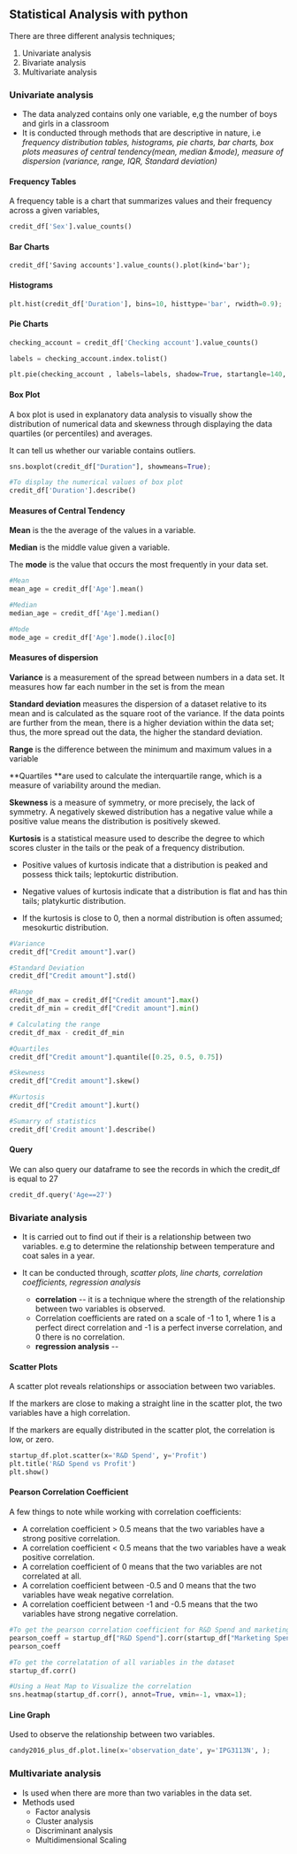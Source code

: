 ## Statistical Analysis with python

There are three different analysis techniques;

1. Univariate analysis
2. Bivariate analysis
3. Multivariate analysis 



### Univariate analysis

* The data analyzed contains only one variable,  e,g the number of boys and girls in a classroom
* It is conducted through methods that are descriptive in nature, i.e *frequency distribution tables, histograms, pie charts, bar charts, box plots measures of central tendency(mean, median &mode), measure of dispersion (variance, range, IQR, Standard deviation)* 

#### Frequency Tables

A frequency table is a chart that summarizes values and their frequency across a given variables,

```python
credit_df['Sex'].value_counts()
```

#### Bar Charts

```pyth
credit_df['Saving accounts'].value_counts().plot(kind='bar');
```

#### Histograms

```python
plt.hist(credit_df['Duration'], bins=10, histtype='bar', rwidth=0.9);
```

#### Pie Charts

```python
checking_account = credit_df['Checking account'].value_counts()

labels = checking_account.index.tolist()

plt.pie(checking_account , labels=labels, shadow=True, startangle=140, autopct='%i%%');
```



#### Box Plot

A box plot is used in explanatory data analysis to visually show the distribution of numerical data and skewness through displaying the data quartiles (or percentiles) and averages.

It can tell us whether our variable contains outliers. 

```python
sns.boxplot(credit_df["Duration"], showmeans=True);

#To display the numerical values of box plot
credit_df['Duration'].describe()
```

#### Measures of Central Tendency

**Mean** is the the average of the values in a variable.

**Median** is the middle value given a variable.

The **mode** is the value that occurs the most frequently in your data set.

```python
#Mean
mean_age = credit_df['Age'].mean()

#Median
median_age = credit_df['Age'].median()

#Mode
mode_age = credit_df['Age'].mode().iloc[0]

```



#### Measures of dispersion 

 **Variance** is a measurement of the spread between numbers in a data set. It measures how far each number in the set is from the mean

**Standard deviation** measures the dispersion of a dataset relative to its mean and is calculated as the square root of the variance. If the data points are further from the mean, there is a higher deviation within the data set; thus, the more spread out the data, the higher the standard deviation.

**Range** is the difference between the minimum and maximum values in a variable

**Quartiles **are used to calculate the interquartile range, which is a measure of variability around the median. 

**Skewness** is a measure of symmetry, or more precisely, the lack of symmetry. A negatively skewed distribution has a negative value while a positive value means the distribution is positively skewed.

**Kurtosis** is a statistical measure used to describe the degree to which scores cluster in the tails or the peak of a frequency distribution.

* Positive values of kurtosis indicate that a distribution is peaked and possess thick tails; leptokurtic distribution.

*  Negative values of kurtosis indicate that a distribution is flat and has thin tails; platykurtic distribution.

* If the kurtosis is close to 0, then a normal distribution is often assumed; mesokurtic distribution.

```python
#Variance
credit_df["Credit amount"].var()

#Standard Deviation
credit_df["Credit amount"].std()

#Range
credit_df_max = credit_df["Credit amount"].max()
credit_df_min = credit_df["Credit amount"].min()

# Calculating the range
credit_df_max - credit_df_min

#Quartiles
credit_df["Credit amount"].quantile([0.25, 0.5, 0.75])

#Skewness
credit_df["Credit amount"].skew()

#Kurtosis
credit_df["Credit amount"].kurt()

#Sumarry of statistics
credit_df['Credit amount'].describe()
```



#### Query

We can also query our dataframe to see the records in which the credit_df is equal to 27

```python
credit_df.query('Age==27')
```



### Bivariate analysis

* It is carried out to find out if their is a relationship between two variables. e.g to determine the relationship between temperature and coat sales in a year.

* It can be conducted through, *scatter plots, line charts, correlation coefficients,  regression analysis*
  * **correlation** -- it is a technique where the strength of the relationship between two variables is observed.
  * Correlation coefficients are rated on a scale of -1 to 1, where 1 is a perfect direct correlation and -1 is a perfect inverse correlation, and 0 there is no correlation.
  * **regression analysis** -- 

#### Scatter Plots

A scatter plot reveals relationships or association between two variables.

If the markers are close to making a straight line in the scatter plot, the two variables have a high correlation.

If the markers are equally distributed in the scatter plot, the correlation is low, or zero.

```python
startup_df.plot.scatter(x='R&D Spend', y='Profit') 
plt.title('R&D Spend vs Profit') 
plt.show()
```



#### Pearson Correlation Coefficient

A few things to note while working with correlation coefficients: 

* A correlation coefficient > 0.5 means that the two variables have a strong positive correlation. 
* A correlation coefficient < 0.5 means that the two variables have a weak positive correlation. 
* A correlation coefficient of 0 means that the two variables are not correlated at all. 
* A correlation coefficient between -0.5 and 0 means that the two variables have weak negative correlation. 
* A correlation coefficient between -1 and -0.5 means that the two variables have strong negative correlation.

```python
#To get the pearson correlation coefficient for R&D Spend and marketing spend:
pearson_coeff = startup_df["R&D Spend"].corr(startup_df["Marketing Spend"], 							method="pearson") 
pearson_coeff

#To get the correlatation of all variables in the dataset
startup_df.corr()

#Using a Heat Map to Visualize the correlation
sns.heatmap(startup_df.corr(), annot=True, vmin=-1, vmax=1);
```



#### Line Graph

Used to observe the relationship between two variables.

```python
candy2016_plus_df.plot.line(x='observation_date', y='IPG3113N', );
```



### Multivariate analysis

* Is used when there are more than two variables in the data set.
* Methods used
  	* Factor analysis
  	* Cluster analysis
  	* Discriminant analysis
  	* Multidimensional Scaling











